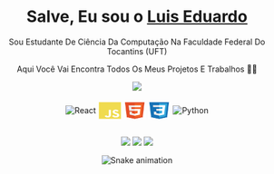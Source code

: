 <div>
  
  <h1 align="center">
    Salve, Eu sou o 
    <a href="https://www.linkedin.com/in/luis-eduardo-misquita-freitas-4b8430276/">Luis Eduardo</a>
  </h1>
  
  <p align="center">
    Sou Estudante De Ciência Da Computação Na Faculdade Federal Do Tocantins (UFT)
  
  </p>
  
  <p align="center">
    Aqui Você Vai Encontra Todos Os Meus Projetos E Trabalhos 😶‍🌫️
  </p>
  
</div>

<div align="center">
  <picture>
  <source
    srcset="https://github-readme-stats.vercel.app/api?username=luiseduardomisquita&show_icons=true&theme=dark"
    media="(prefers-color-scheme: dark)"
  />
  <source
    srcset="https://github-readme-stats.vercel.app/api?username=luis eduardomisquita&show_icons=true"
    media="(prefers-color-scheme: light), (prefers-color-scheme: no-preference)"
  />
  <img src="https://github-readme-stats.vercel.app/api?username=luiseduardomisquita&show_icons=true" />
</picture>
</div>

<div align="center" valign="top"><br>
  <img align="center" alt="React" height="30" src="https://cdn.jsdelivr.net/gh/devicons/devicon/icons/c/c-original.svg" />             
  <img align="center" alt="Js" height="30" width="40" src="https://raw.githubusercontent.com/devicons/devicon/master/icons/javascript/javascript-plain.svg">
  <img align="center" alt="HTML" height="30" width="40" src="https://raw.githubusercontent.com/devicons/devicon/master/icons/html5/html5-original.svg">
  <img align="center" alt="CSS" height="30" width="40" src="https://raw.githubusercontent.com/devicons/devicon/master/icons/css3/css3-original.svg">
  <img align="center" alt="Python" height="30" width="40" src="https://cdn.jsdelivr.net/gh/devicons/devicon/icons/python/python-original-wordmark.svg" />
          
</div><br>

<div align="center">
 
  <a href="https://www.instagram.com/luis_eduardo644/" target="_blank"><img src="https://img.shields.io/badge/-Instagram-%23E4405F?style=for-the-badge&logo=instagram&logoColor=white" target="_blank"></a>
  <a href="https://www.linkedin.com/in/luis-eduardo-misquita-freitas-4b8430276//" target="_blank"><img src="https://img.shields.io/badge/-LinkedIn-%230077B5?style=for-the-badge&logo=linkedin&logoColor=white" target="_blank"></a> 
  <a href="mailto:luis.misquita@mail.uft.edu.br"><img src="https://img.shields.io/badge/-Gmail-%23333?style=for-the-badge&logo=gmail&logoColor=white" target="_blank"></a>
</div>

<div align="center">

  ![Snake animation](https://github.com/danielbped/danielbped/blob/output/github-contribution-grid-snake.svg)
  
</div>

